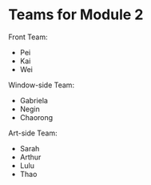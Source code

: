 # Teams for Module 2

Front Team:
* Pei
* Kai
* Wei

Window-side Team:
* Gabriela
* Negin
* Chaorong

Art-side Team:
* Sarah
* Arthur
* Lulu
* Thao
